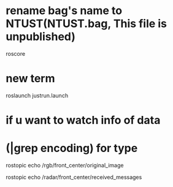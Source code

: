 # rename bag's name to NTUST(NTUST.bag, This file is unpublished)
roscore
# new term
roslaunch justrun.launch

# if u want to watch info of data
# (|grep encoding) for type 

rostopic echo /rgb/front_center/original_image

rostopic echo /radar/front_center/received_messages
